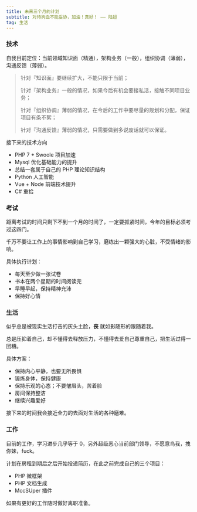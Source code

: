 ```yaml
---
title: 未来三个月的计划
subtitle: 对待狗血不能妥协，加油！真好！ —— 陆超
tag: 生活
---
```


### 技术

自我目前定位：当前领域知识面（精通），架构业务（一般），组织协调（薄弱），沟通反馈（薄弱）。

> 针对『知识面』要继续扩大，不能只限于当前；
>
> 针对『架构业务』一般的情况，如果今后有机会要接私活，接触不同项目业务；
>
> 针对『组织协调』薄弱的情况，在今后的工作中要尽量的规划和分配，保证项目有条不絮；
>
> 针对『沟通反馈』薄弱的情况，只需要做到多说废话就可以保证。

接下来的技术方向

- PHP 7 + Swoole 项目加速
- Mysql 优化基础能力的提升
- 总结一套属于自己的 PHP 理论知识结构
- Python 人工智能
- Vue + Node 前端技术提升
- C# 重拾

### 考试

距离考试的时间只剩下不到一个月的时间了，一定要抓紧时间，今年的目标必须考过这四门。

千万不要让工作上的事情影响到自己学习，磨练出一颗强大的心脏，不受情绪的影响。

具体执行计划：

* 每天至少做一张试卷
* 书本在两个星期的时间阅读完
* 早睡早起，保持精神充沛
* 保持好心情

### 生活

似乎总是被现实生活打击的灰头土脸，**丧** 就如影随形的跟随着我。

总是压抑着自己，却不懂得去释放压力，不懂得去爱自己尊重自己，把生活过得一团糟。

具体方案：

* 保持内心平静，也要无所畏惧
* 锻炼身体，保持健康
* 保持乐观的心态；不要皱眉头，苦着脸
* 房间保持整洁
* 继续兴趣爱好

接下来的时间我会接近全力的去面对生活的各种磨难。

### 工作

目前的工作，学习进步几乎等于 0，另外超级恶心当前部门领导，不愿意鸟我，拽你妹，fuck。

计划在房租到期后之后开始投递简历，在此之前完成自己的三个项目：

- PHP 微框架
- PHP 文档生成
- MccSUper 插件

如果有更好的工作随时做好离职准备。